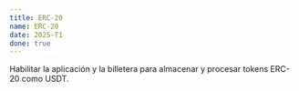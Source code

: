 ```yaml
---
title: ERC-20
name: ERC-20
date: 2025-T1
done: true
---
```

Habilitar la aplicación y la billetera para almacenar y procesar tokens ERC-20 como USDT.